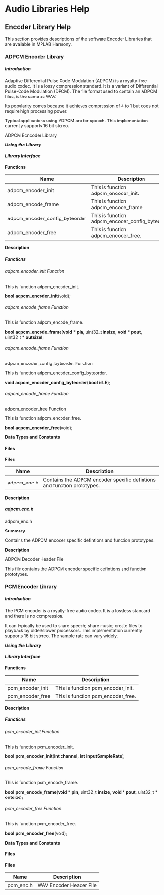 # Audio Libraries Help

## Encoder Library Help

This section provides descriptions of the software Encoder Libraries that are available in MPLAB Harmony.

### ADPCM Encoder Library

##### _Introduction_

Adaptive Differential Pulse Code Modulation (ADPCM) is a royalty-free audio codec. It is a lossy compression standard. It is a variant of Differential Pulse-Code Modulation (DPCM). The file format used to contain an ADPCM files, is the same as WAV.

Its popularity comes because it achieves compression of 4 to 1 but does not require high processing power.

Typical applications using ADPCM are for speech. This implementation currently supports 16 bit stereo.

ADPCM Ecncoder Library

**_Using the Library_**

#### _Library Interface_

**Functions**

| **Name** | **Description** |
| --- | --- |
| adpcm_encoder_init | This is function adpcm_encoder_init. |
| adpcm_encode_frame | This is function adpcm_encode_frame. |
| adpcm_encoder_config_byteorder | This is function adpcm_encoder_config_byteorder. |
| adpcm_encoder_free | This is function adpcm_encoder_free. |

**Description**

##### Functions

###### adpcm_encoder_init Function

This is function adpcm_encoder_init.

**bool** **adpcm_encoder_init**(void);

###### adpcm_encode_frame Function

This is function adpcm_encode_frame.

**bool** **adpcm_encode_frame**(**void** * **pin**, uint32_t **insize**, **void** * **pout**, uint32_t * **outsize**);

###### adpcm_encode_frame Function
 adpcm_encoder_config_byteorder Function

This is function adpcm_encoder_config_byteorder.

**void** **adpcm_encoder_config_byteorder**(**bool** **isLE**);

###### adpcm_encode_frame Function
 adpcm_encoder_free Function

This is function adpcm_encoder_free.

**bool** **adpcm_encoder_free**(void);

**Data Types and Constants**

#### Files

**Files**

| **Name** | **Description** |
| --- | --- |
| adpcm_enc.h | Contains the ADPCM encoder specific defintions and function prototypes. |

**Description**

##### adpcm_enc.h

adpcm_enc.h

**Summary**

Contains the ADPCM encoder specific defintions and function prototypes.

**Description**

ADPCM Decoder Header File

This file contains the ADPCM encoder specific defintions and function prototypes.

### PCM Encoder Library

##### _Introduction_

The PCM encoder is a royalty-free audio codec. It is a lossless standard and there is no compression.

It can typically be used to share speech; share music; create files to playback by older/slower processors. This implementation currently supports 16 bit stereo. The sample rate can vary widely.

**_Using the Library_**

#### _Library Interface_

**Functions**

| **Name** | **Description** |
| --- | --- |
| pcm_encoder_init | This is function pcm_encoder_init. |
| pcm_encoder_free | This is function pcm_encoder_free. |

**Description**

##### Functions

###### pcm_encoder_init Function

This is function pcm_encoder_init.

**bool** **pcm_encoder_init**(**int** **channel**, **int** **inputSampleRate**);

###### pcm_encode_frame Function

This is function pcm_encode_frame.

**bool** **pcm_encode_frame**(**void** * **pin**, uint32_t **insize**, **void** * **pout**, uint32_t * **outsize**);

###### pcm_encoder_free Function

This is function pcm_encoder_free.

**bool** **pcm_encoder_free**(void);

**Data Types and Constants**

#### Files

**Files**

| **Name** | **Description** |
| --- | --- |
| pcm_enc.h | WAV Encoder Header File |